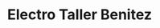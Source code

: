 ---
title: "Electro Taller Benitez"
url: /eldorado/electro-taller-benitez/
shop: reparación de automóviles
---